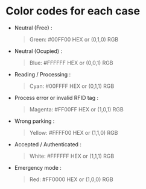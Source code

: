 # Color codes for each case
- Neutral (Free) :  
    >Green: #00FF00 HEX or (0,1,0) RGB
- Neutral (Ocupied) : 
    >Blue: #FFFFFF HEX or (0,0,1) RGB
- Reading / Processing : 
    >Cyan: #00FFFF HEX or (0,1,1) RGB
- Process error or invalid RFID tag : 
    >Magenta: #FF00FF HEX or (1,0,1) RGB
- Wrong parking : 
    >Yellow: #FFFF00 HEX or (1,1,0) RGB
- Accepted / Authenticated :  
    >White: #FFFFFF HEX or (1,1,1) RGB
- Emergency mode : 
    >Red: #FF0000 HEX or (1,0,0) RGB